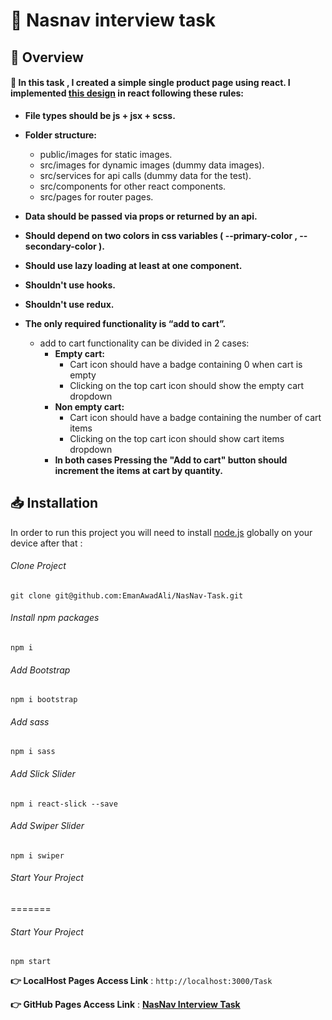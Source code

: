 # 🎯 Nasnav interview task

## 📌 Overview

#### 📑 In this task , I created a simple single product page using react. I implemented [this design](https://xd.adobe.com/view/2186e175-b022-45db-a2f4-c9ba6e4bde30-74d5/) in react following these rules:

- **File types should be js + jsx + scss.**

- **Folder structure:**

  - public/images for static images.
  - src/images for dynamic images (dummy data images).
  - src/services for api calls (dummy data for the test).
  - src/components for other react components.
  - src/pages for router pages.

- **Data should be passed via props or returned by an api.**
- **Should depend on two colors in css variables ( --primary-color , --secondary-color ).**
- **Should use lazy loading at least at one component.**
- **Shouldn't use hooks.**
- **Shouldn't use redux.**
- **The only required functionality is “add to cart”.**
  - add to cart functionality can be divided in 2 cases:
    - **Empty cart:**
      - Cart icon should have a badge containing 0 when cart is empty
      - Clicking on the top cart icon should show the empty cart dropdown
    - **Non empty cart:**
      - Cart icon should have a badge containing the number of cart items
      - Clicking on the top cart icon should show cart items dropdown
    - **In both cases Pressing the "Add to cart" button should increment the items at cart by quantity.**

## 📥 Installation

In order to run this project you will need to install [node.js](https://nodejs.org/en/) globally on your device after that :

###### Clone Project

```
git clone git@github.com:EmanAwadAli/NasNav-Task.git
```

###### Install npm packages

```
npm i
```

###### Add Bootstrap

```
npm i bootstrap
```

###### Add sass

```
npm i sass
```

###### Add Slick Slider

```
npm i react-slick --save
```
###### Add Swiper Slider

```
npm i swiper
```
###### Start Your Project

=======
###### Start Your Project
```
npm start
```
**👉 LocalHost Pages Access Link** :  ```http://localhost:3000/Task```

**👉 GitHub Pages Access Link** : [**NasNav Interview Task**](https://emanawadali.github.io/Task)

